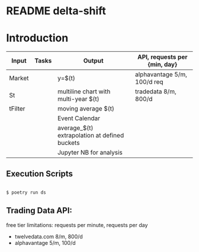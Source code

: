 # README delta-shift
# Introduction
| **Input** | **Tasks** | **Output**                                    | **API, requests per {min, day}** |
|-----------|-----------|-----------------------------------------------|----------------------------------|
| Market    |           | y=$(t)                                        | alphavantage 5/m, 100/d req      |
| St        |           | multiline chart with multi-year $(t)          | tradedata 8/m, 800/d             |
| tFilter   |           | moving average $(t)                           |                                  |
|           |           | Event Calendar                                |                                  |
|           |           | average_$(t) extrapolation at defined buckets |                                  |
|           |           | Jupyter NB for analysis                       |                                  |

## Execution Scripts
<code>
$ poetry run ds
</code>

## Trading Data API: 
free tier limitations: requests per minute, requests per day  
* twelvedata.com 8/m, 800/d
* alphavantage 5/m, 100/d

